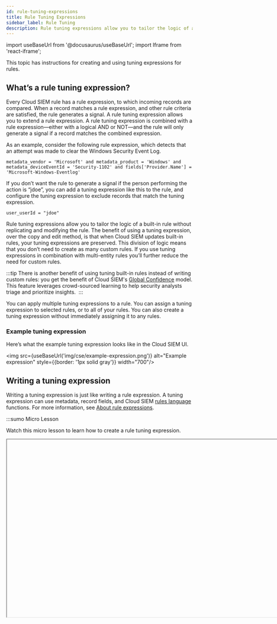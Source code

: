 ```yaml
---
id: rule-tuning-expressions
title: Rule Tuning Expressions
sidebar_label: Rule Tuning
description: Rule tuning expressions allow you to tailor the logic of a built-in rule without replicating and modifying the rule.
---
```


import useBaseUrl from '@docusaurus/useBaseUrl';
import Iframe from 'react-iframe'; 

This topic has instructions for creating and using tuning expressions for rules.

## What’s a rule tuning expression?

Every Cloud SIEM rule has a rule expression, to which incoming records are compared. When a record matches a rule expression, and other rule criteria are satisfied, the rule generates a signal. A rule tuning expression allows you to extend a rule expression. A rule tuning expression is combined with a rule expression—either with a logical AND or NOT—and the rule will only generate a signal if a record matches the combined expression.  

As an example, consider the following rule expression, which detects that an attempt was made to clear the Windows Security Event Log.

```
metadata_vendor = 'Microsoft' and metadata_product = 'Windows' and metadata_deviceEventId = 'Security-1102' and fields['Provider.Name'] = 'Microsoft-Windows-Eventlog'
```

If you don’t want the rule to generate a signal if the person performing the action is “jdoe”, you can add a tuning expression like this to the rule, and configure the tuning expression to exclude records that match the tuning expression.

`user_userId = "jdoe"`

Rule tuning expressions allow you to tailor the logic of a built-in rule without replicating and modifying the rule. The benefit of using a tuning expression, over the copy and edit method, is that when Cloud SIEM updates built-in rules, your tuning expressions are preserved. This division of logic means that you don’t need to create as many custom rules. If you use tuning expressions in combination with multi-entity rules you’ll further reduce the need for custom rules.   

:::tip
There is another benefit of using tuning built-in rules instead of writing custom rules: you get the benefit of Cloud SIEM's [Global Confidence](/docs/cse/records-signals-entities-insights/global-intelligence-security-insights) model. This feature leverages crowd-sourced learning to help security analysts triage and prioritize insights. 
:::

You can apply multiple tuning expressions to a rule. You can assign a tuning expression to selected rules, or to all of your rules. You can also create a tuning expression without immediately assigning it to any rules.

### Example tuning expression

Here’s what the example tuning expression looks like in the Cloud SIEM UI.

<img src={useBaseUrl('img/cse/example-expression.png')} alt="Example expression" style={{border: '1px solid gray'}} width="700"/>

## Writing a tuning expression

Writing a tuning expression is just like writing a rule expression. A tuning expression can use metadata, record fields, and Cloud SIEM [rules language](/docs/cse/rules/cse-rules-syntax) functions. For more information, see [About rule expressions](/docs/cse/rules/about-cse-rules#about-rule-expressions).

:::sumo Micro Lesson

Watch this micro lesson to learn how to create a rule tuning expression.

<Iframe url="https://fast.wistia.net/embed/iframe/ds88r31lqp?web_component=true&seo=true&videoFoam=false"
  width="854px"
  height="480px"
  title="Micro Lesson: Rule Tuning in Cloud SIEM Video"
  id="wistiaVideo"
  className="video-container"
  display="initial"
  position="relative"
  allow="autoplay; fullscreen"
  allowfullscreen
/>

:::

## Create a tuning expression

1. [**Classic UI**](/docs/get-started/sumo-logic-ui-classic). In the main Sumo Logic menu, select **Cloud SIEM**. Then in the top menu select **Content > Rule Tuning**. <br/>[**New UI**](/docs/get-started/sumo-logic-ui). In the main Sumo Logic menu, select **Cloud SIEM > Rule Tuning**. You can also click the **Go To...** menu at the top of the screen and select **Rule Tuning**. 
1. On the **Rule Tuning** page, click **Add Rule Tuning Expression**.
1. The **New Rule Tuning Expression** page appears.
    <br/><img src={useBaseUrl('img/cse/annotated-expression.png')} alt="Empty screen to create a rule tuning expression" style={{border: '1px solid gray'}} width="800"/>
1. **Name**. Enter a name for the tuning expression. 
1. **Description**. Enter a description of the tuning expression.
1. In the **Tune [selected|all] Rules** section:
   * To apply the expression to all rules, choose **all**.
   * To apply the expression to some but not all rules, choose **selected**. In the **Type to add a rule area**, enter a search string that matches rule names or rule IDs. To search by rule name, you can enter a string that the rule name contains. To search by rule ID, you can enter the complete ID, or a subset of the ID, starting with the leading character.  The name and ID of rules that match will appear on the page..
1. In the **To \[include|exclude\]... area**:
   * Leave **include** selected if you want signals to be fired for records that match both the rule expression and the tuning expression.
   * Select **exclude** from the pulldown if you want signals to be fired for records that match the rule expression and do not match the tuning expression.
1. Enter a tuning expression.
1. Click **Submit**.

### Create tuning expression without applying it to rules

If you want to create a tuning expression and not apply it to any rules immediately, follow the instructions in [Create a tuning expression](#create-a-tuning-expression), but do not enter anything in the **Type to add a rule** area.

## Create and manage tuning expressions on rule page

You can also create new tuning expression and apply existing tuning expressions to a rule using the **Rules Editor** UI.

<img src={useBaseUrl('img/cse/tuning.png')} alt="Add tuning expression" style={{border: '1px solid gray'}} width="400"/>

## Enabling and disabling a tuning expression

When you create a tuning expression it is enabled by default. If you disable a tuning expression, rules that it is applied to will behave as if the tuning expression does not exist. 

<img src={useBaseUrl('img/cse/enable-on-list.png')} alt="Enable on list page" style={{border: '1px solid gray'}} width="600"/>

You can toggle the enablement state on the details page for a tuning expression.

<img src={useBaseUrl('img/cse/enable-on-details.png')} alt="Enable on details page" style={{border: '1px solid gray'}} width="600"/>

## Testing tuning expressions

When you test a [rule expression](/docs/cse/rules/about-cse-rules#about-rule-expressions) by clicking **Test Rule** in the rules editor, any tuning expressions assigned to the rule will be included in the test. If you do not want to test the tuning expressions, you can deselect one or more of the tuning expressions before clicking **Test Rule.**

<img src={useBaseUrl('img/cse/tuning-checkbox.png')} alt="Test rule" style={{border: '1px solid gray'}} width="600"/>

## Additional resources

Blog: [Rule tuning – supercharge Cloud SIEM for better alerts](https://www.sumologic.com/blog/rule-tuning-cloud-siem-alert-fatigue)
